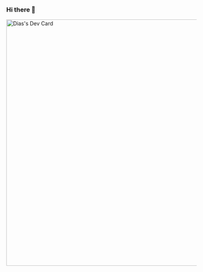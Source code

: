 ### Hi there 👋

<!--
**adambeckercodes/adambeckercodes** is a ✨ _special_ ✨ repository because its `README.md` (this file) appears on your GitHub profile.

Here are some ideas to get you started:

- 🔭 I’m currently working on ...
- 🌱 I’m currently learning ...
- 👯 I’m looking to collaborate on ...
- 🤔 I’m looking for help with ...
- 💬 Ask me about ...
- 📫 How to reach me: ...
- 😄 Pronouns: ...
- ⚡ Fun fact: ...
-->

<a href="https://app.daily.dev/adambecker"><img src="https://api.daily.dev/devcards/v2/oSbYepUYad809mZowLExJ.png?r=rdt&type=wide" width="652" alt="Dias's Dev Card"/></a>
